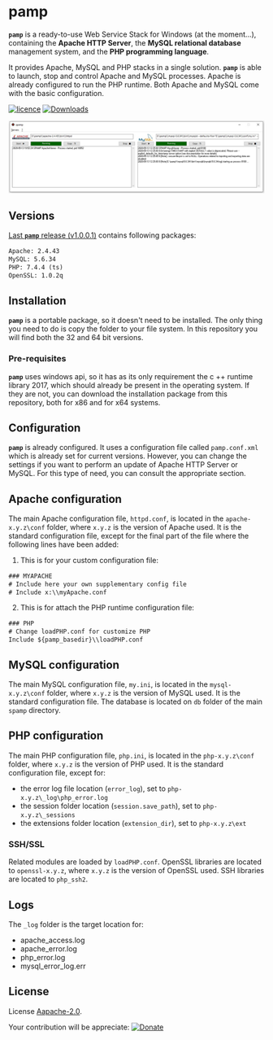 # pamp

**`pamp`** is a ready-to-use Web Service Stack for Windows (at the moment...), containing the **Apache HTTP Server**, the **MySQL relational database** management system, and the **PHP programming language**.

It provides Apache, MySQL and PHP stacks in a single solution.
**`pamp`** is able to launch, stop and control Apache and MySQL processes. Apache is already configured to run the PHP runtime.
Both Apache and MySQL come with the basic configuration.


[![licence](https://img.shields.io/static/v1?label=licence&message=Apache%202.0&color=blue)](https://github.com/malkev/pamp/blob/master/LICENSE)
[![Downloads](https://img.shields.io/github/downloads/malkev/pamp/total.svg)](https://github.com/malkev/pamp/releases/)

![pamp preview](docs/pamp-screenshot.jpg)

## Versions
[Last **`pamp`** release (v1.0.0.1)](https://github.com/malkev/pamp/releases/tag/v1.0.0.1) contains following packages:
```
Apache: 2.4.43
MySQL: 5.6.34
PHP: 7.4.4 (ts)
OpenSSL: 1.0.2q
```


## Installation
**`pamp`** is a portable package, so it doesn't need to be installed. The only thing you need to do is copy the folder to your file system. 
In this repository you will find both the 32 and 64 bit versions.

### Pre-requisites
**`pamp`** uses windows api, so it has as its only requirement the c ++ runtime library 2017, which should already be present in the operating system. If they are not, you can download the installation package from this repository, both for x86 and for x64 systems.

## Configuration
**`pamp`** is already configured. It uses a configuration file called `pamp.conf.xml` which is already set for current versions.
However, you can change the settings if you want to perform an update of Apache HTTP Server or MySQL. For this type of need, you can consult the appropriate section.

## Apache configuration
The main Apache configuration file, `httpd.conf`, is located in the `apache-x.y.z\conf` folder, where `x.y.z` is the version of Apache used. 
It is the standard configuration file, except for the final part of the file where the following lines have been added:

1) This is for your custom configuration file:

```
### MYAPACHE
# Include here your own supplementary config file
# Include x:\\myApache.conf
```

2) This is for attach the PHP runtime configuration file:
```
### PHP
# Change loadPHP.conf for customize PHP 
Include ${pamp_basedir}\\loadPHP.conf
```

## MySQL configuration
The main MySQL configuration file, `my.ini`, is located in the `mysql-x.y.z\conf` folder, where `x.y.z` is the version of MySQL used.
It is the standard configuration file. The database is located on `db` folder of the main `spamp` directory.

## PHP configuration
The main PHP configuration file, `php.ini`, is located in the `php-x.y.z\conf` folder, where `x.y.z` is the version of PHP used.
It is the standard configuration file, except for:
- the error log file location (`error_log`), set to `php-x.y.z\_log\php_error.log`
- the session folder location (`session.save_path`), set to `php-x.y.z\_sessions`
- the extensions folder location (`extension_dir`), set to `php-x.y.z\ext`

### SSH/SSL
Related modules are loaded by `loadPHP.conf`.
OpenSSL libraries are located to `openssl-x.y.z`, where `x.y.z` is the version of OpenSSL used.
SSH libraries are located to `php_ssh2`.

## Logs 
The `_log` folder is the target location for:

* apache_access.log
* apache_error.log
* php_error.log
* mysql_error_log.err

## License
License [Aapache-2.0](https://github.com/malkev/pamp/LICENSE).

Your contribution will be appreciate:
[![Donate](https://www.paypalobjects.com/en_US/IT/i/btn/btn_donateCC_LG.gif)](https://www.paypal.com/cgi-bin/webscr?cmd=_donations&business=UZAJWKUNPLHAG&currency_code=EUR&source=url)
